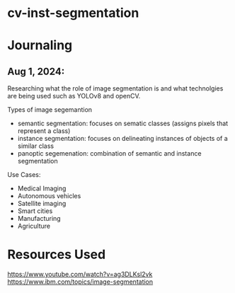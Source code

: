 # cv-inst-segmentation

# Journaling
## Aug 1, 2024:
Researching what the role of image segmentation is and what technolgies are being used such as YOLOv8 and openCV.

Types of image segemantion
- semantic segmentation: focuses on sematic classes (assigns pixels that represent a class)
- instance segmentation: focuses on delineating instances of objects of a similar class
- panoptic segemenation: combination of semantic and instance segmentation

Use Cases:
- Medical Imaging
- Autonomous vehicles
- Satellite imaging
- Smart cities
- Manufacturing
- Agriculture

# Resources Used
https://www.youtube.com/watch?v=ag3DLKsl2vk
https://www.ibm.com/topics/image-segmentation
